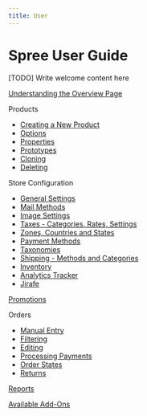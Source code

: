 ```yaml
---
title: User
---
```


# Spree User Guide

[TODO] Write welcome content here

[Understanding the Overview Page](overview.md)

Products
* [Creating a New Product](products/creating.md)
* [Options](products/options.md)
* [Properties](products/properties.md)
* [Prototypes](products/prototypes.md)
* [Cloning](products/cloning.md)
* [Deleting](products/deleting.md)

Store Configuration
* [General Settings](config/general_settings.md)
* [Mail Methods](config/mail_methods.md)
* [Image Settings](config/images.md)
* [Taxes - Categories, Rates, Settings](config/taxes.md)
* [Zones, Countries and States](config/zones_countries_states.md)
* [Payment Methods](config/payment_methods.md)
* [Taxonomies](config/taxonomies.md)
* [Shipping - Methods and Categories](config/shipping.md)
* [Inventory](config/inventory.md)
* [Analytics Tracker](config/analytics.md)
* [Jirafe](config/jirafe.md)

[Promotions](promotions.md)

Orders
* [Manual Entry](orders/entering.md)
* [Filtering](orders/filtering.md)
* [Editing](orders/editing.md)
* [Processing Payments](orders/processing_payments.md)
* [Order States](orders/order_states.md)
* [Returns](orders/returns.md)

[Reports](reports.md)

[Available Add-Ons](extensions.md)